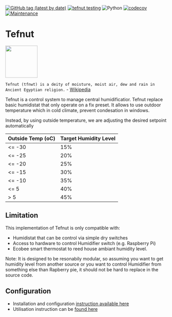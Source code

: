 [![GitHub tag (latest by date)](https://img.shields.io/github/v/tag/marcolivierarsenault/tefnut?label=latest%20version)](https://github.com/marcolivierarsenault/tefnut/tags) [![tefnut testing](https://github.com/marcolivierarsenault/tefnut/actions/workflows/python-app.yml/badge.svg?branch=main)](https://github.com/marcolivierarsenault/tefnut/actions/workflows/python-app.yml) ![Python](https://img.shields.io/badge/python-3.12-blue) [![codecov](https://codecov.io/gh/marcolivierarsenault/tefnut/branch/main/graph/badge.svg?token=WCYXQXQVO3)](https://codecov.io/gh/marcolivierarsenault/tefnut) [![Maintenance](https://img.shields.io/badge/Maintained%3F-yes-green.svg)](https://github.com/marcolivierarsenault/tefnut/graphs/commit-activity)

# Tefnut

<img src='https://upload.wikimedia.org/wikipedia/commons/thumb/e/e1/Shu_with_feather.svg/640px-Shu_with_feather.svg.png' width='100'>

`Tefnut (tfnwt) is a deity of moisture, moist air, dew and rain in Ancient Egyptian religion.` - [Wikipedia](https://en.wikipedia.org/wiki/Tefnut)

Tefnut is a control system to manage central humidificatior. Tefnut replace basic humidistat that only operate on a fix preset. It allows to use outdoor temperature which in cold climate, prevent condesation in windows.

Instead, by using outside temperature, we are adjusting the desired setpoint automatically

| Outside Temp (oC) | Target Humidity Level |
| ----------------- | --------------------- |
| <= -30            | 15%                   |
| <= -25            | 20%                   |
| <= -20            | 25%                   |
| <= -15            | 30%                   |
| <= -10            | 35%                   |
| <= 5              | 40%                   |
| > 5               | 45%                   |

## Limitation

This implementation of Tefnut is only compatible with:

- Humidistat that can be control via simple dry switches
- Access to hardware to control Humidifier switch (e.g. Raspberry Pi)
- Ecobee smart thermostat to reed house ambiant humidity level.

Note: It is designed to be resonabily modular, so assuming you want to get humidity level from another source or you want to control Humidifier from something else than Rapberry pie, it should not be hard to replace in the source code.

## Configuration

- Installation and configuration [instruction available here](https://github.com/marcolivierarsenault/tefnut/wiki/Installation)
- Utilisation instruction can be [found here](https://github.com/marcolivierarsenault/tefnut/wiki/Usage)
